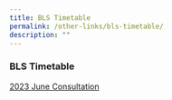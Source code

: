 ```yaml
---
title: BLS Timetable
permalink: /other-links/bls-timetable/
description: ""
---
```

### **BLS Timetable**
[2023 June Consultation](/files/2023%20june%20consults_classes.pdf)